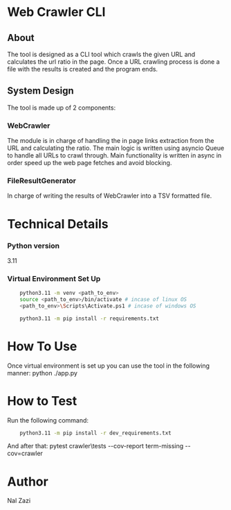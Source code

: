 # Web Crawler CLI

## About
The tool is designed as a CLI tool which crawls the given URL and calculates the url ratio in the page.
Once a URL crawling process is done a file with the results is created and the program ends.

## System Design
The tool is made up of 2 components:
### WebCrawler
The module is in charge of handling the in page links extraction from the URL and calculating the ratio.
The main logic is written using asyncio Queue to handle all URLs to crawl through.
Main functionality is written in async in order speed up the web page fetches and avoid blocking.

### FileResultGenerator
In charge of writing the results of WebCrawler into a TSV formatted file.

# Technical Details
### Python version
3.11

### Virtual Environment Set Up
``` bash 
    python3.11 -m venv <path_to_env>
    source <path_to_env>/bin/activate # incase of linux OS
    <path_to_env>\Scripts\Activate.ps1 # incase of windows OS

    python3.11 -m pip install -r requirements.txt
```

# How To Use
Once virtual environment is set up you can use the tool in the following manner:
python ./app.py <url> <depth>

# How to Test
Run the following command:
``` bash
    python3.11 -m pip install -r dev_requirements.txt
```

And after that:
pytest crawler\tests --cov-report term-missing --cov=crawler


# Author
Nal Zazi
